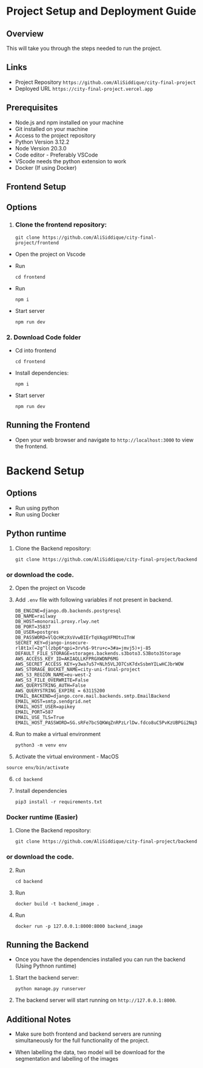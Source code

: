 # Project Setup and Deployment Guide

## Overview
This will take you through the steps needed to run the project.

## Links
- Project Repository `https://github.com/AliSiddique/city-final-project`
- Deployed URL `https://city-final-project.vercel.app`


## Prerequisites
- Node.js and npm installed on your machine
- Git installed on your machine
- Access to the project repository
- Python Version 3.12.2
- Node Version 20.3.0
- Code editor - Preferably VSCode
- VScode needs the python extension to work
- Docker (If using Docker)


## Frontend Setup
## Options 

1. ### Clone the frontend repository:
    ```
    git clone https://github.com/AliSiddique/city-final-project/frontend
    ```
- Open the project on Vscode
-  Run 
     ```
     cd frontend
    ```

-   Run 
    ```
    npm i
    ```
- Start server
  ```
  npm run dev
  ```    

### 2. Download Code folder
- Cd into frontend  
     ```
    cd frontend
    ```
- Install dependencies:
    ```
    npm i
    ```

- Start server
  ```
  npm run dev
  ```



## Running the Frontend
- Open your web browser and navigate to `http://localhost:3000` to view the frontend.

# Backend Setup
## Options 
- Run using python
- Run using Docker


## Python runtime
1. Clone the Backend repository:
    ```
    git clone https://github.com/AliSiddique/city-final-project/backend
    ```
  ### or download the code.
2. Open the project on Vscode
3. Add `.env` file with following variables if not present in backend.
    ```
    DB_ENGINE=django.db.backends.postgresql
    DB_NAME=railway
    DB_HOST=monorail.proxy.rlwy.net
    DB_PORT=35837
    DB_USER=postgres
    DB_PASSWORD=VlQcHKzXsVvwBIErTqVAqgXFMOtuITnW
    SECRET_KEY=django-insecure-rl8t1x(=2g^l(zbp6*qpi=3rv%$-9tru+c=3#a=jmvj5)+j-85
    DEFAULT_FILE_STORAGE=storages.backends.s3boto3.S3Boto3Storage
    AWS_ACCESS_KEY_ID=AKIAQLLKFPRGXWDNP6MG
    AWS_SECRET_ACCESS_KEY=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
    AWS_STORAGE_BUCKET_NAME=city-uni-final-project
    AWS_S3_REGION_NAME=eu-west-2
    AWS_S3_FILE_OVERWRITE=False
    AWS_QUERYSTRING_AUTH=False
    AWS_QUERYSTRING_EXPIRE = 63115200
    EMAIL_BACKEND=django.core.mail.backends.smtp.EmailBackend
    EMAIL_HOST=smtp.sendgrid.net
    EMAIL_HOST_USER=apikey 
    EMAIL_PORT=587
    EMAIL_USE_TLS=True
    EMAIL_HOST_PASSWORD=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
    ```

4.  Run to make a virtual environment
    ```
    python3 -m venv env
    ```
5. Activate the virtual environment - MacOS
  ```
  source env/bin/activate
  ```    
6.  ```
    cd backend
    ```

7. Install dependencies
    ```
    pip3 install -r requirements.txt
    ```

### Docker runtime (Easier)
1. Clone the Backend repository:
    ```
    git clone https://github.com/AliSiddique/city-final-project/backend
    ```
  ###  or download the code.
2. Run 
    ```
    cd backend
    ```
3. Run 
    ```
    docker build -t backend_image .
    ```
4. Run 
    ```
    docker run -p 127.0.0.1:8000:8000 backend_image
    ```

## Running the Backend
- Once you have the dependencies installed you can run the backend (Using Pythnon runtime)
1. Start the backend server:
    ```
    python manage.py runserver
    ```
2. The backend server will start running on `http://127.0.0.1:8000`.

## Additional Notes
- Make sure both frontend and backend servers are running simultaneously for the full functionality of the project.

- When labelling the data, two model will be download for the segmentation and labelling of the images